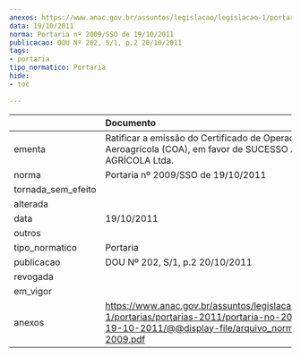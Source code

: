 ```yaml
---
anexos: https://www.anac.gov.br/assuntos/legislacao/legislacao-1/portarias/portarias-2011/portaria-no-2009-sso-de-19-10-2011/@@display-file/arquivo_norma/PA2011-2009.pdf
data: 19/10/2011
norma: Portaria nº 2009/SSO de 19/10/2011
publicacao: DOU Nº 202, S/1, p.2 20/10/2011
tags:
- portaria
tipo_normatico: Portaria
hide: 
- toc 
 
---
```


|                    | Documento                                                                                                                                                         |
|:-------------------|:------------------------------------------------------------------------------------------------------------------------------------------------------------------|
| ementa             | Ratificar a emissão do Certificado de Operador Aeroagrícola (COA), em favor de SUCESSO AERO AGRÍCOLA Ltda.                                                        |
| norma              | Portaria nº 2009/SSO de 19/10/2011                                                                                                                                |
| tornada_sem_efeito |                                                                                                                                                                   |
| alterada           |                                                                                                                                                                   |
| data               | 19/10/2011                                                                                                                                                        |
| outros             |                                                                                                                                                                   |
| tipo_normatico     | Portaria                                                                                                                                                          |
| publicacao         | DOU Nº 202, S/1, p.2 20/10/2011                                                                                                                                   |
| revogada           |                                                                                                                                                                   |
| em_vigor           |                                                                                                                                                                   |
| anexos             | https://www.anac.gov.br/assuntos/legislacao/legislacao-1/portarias/portarias-2011/portaria-no-2009-sso-de-19-10-2011/@@display-file/arquivo_norma/PA2011-2009.pdf |